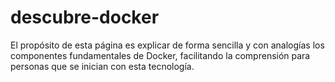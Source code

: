 # descubre-docker
El propósito de esta página es explicar de forma sencilla y con analogías los componentes fundamentales de Docker, facilitando la comprensión para personas que se inician con esta tecnología.
